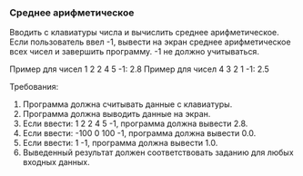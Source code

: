 
### Среднее арифметическое

Вводить с клавиатуры числа и вычислить среднее арифметическое.
Если пользователь ввел -1, вывести на экран среднее арифметическое всех чисел и завершить программу.
-1 не должно учитываться.

Пример для чисел 1 2 2 4 5 -1:
2.8
Пример для чисел 4 3 2 1 -1:
2.5


Требования:
1.	Программа должна считывать данные с клавиатуры.
2.	Программа должна выводить данные на экран.
3.	Если ввести: 1 2 2 4 5 -1, программа должна вывести 2.8.
4.	Если ввести: -100 0 100 -1, программа должна вывести 0.0.
5.	Если ввести: 1 -1, программа должна вывести 1.0.
6.	Выведенный результат должен соответствовать заданию для любых входных данных.


